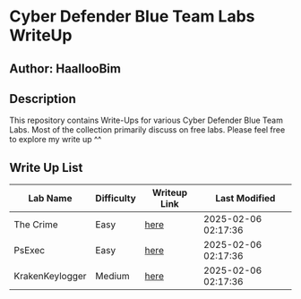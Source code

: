 # Cyber Defender Blue Team Labs WriteUp

## Author: HaallooBim

## Description
This repository contains Write-Ups for various Cyber Defender Blue Team Labs. Most of the collection primarily discuss on free labs. Please feel free to explore my write up ^^

## Write Up List

| Lab Name | Difficulty | Writeup Link | Last Modified |
| -------- | ------------ | ------------ | ------------- |
| The Crime | Easy | [here](./TheCrime-CyberDefender-WU) | 2025-02-06 02:17:36 |
| PsExec | Easy | [here](./PsExec-CyberDefender-Wu) | 2025-02-06 02:17:36 |
| KrakenKeylogger | Medium | [here](./KrakenKeylogger-CyberDefender-WU) | 2025-02-06 02:17:36 |

